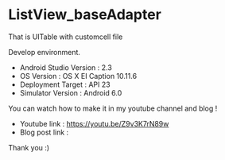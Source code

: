 # ListView_baseAdapter

That is UITable with customcell file

Develop environment.

- Android Studio Version : 2.3
- OS Version : OS X EI Caption 10.11.6
- Deployment Target : API 23
- Simulator Version : Android 6.0

You can watch how to make it in my youtube channel and blog !

- Youtube link : https://youtu.be/Z9v3K7rN89w
- Blog post link : 

Thank you :)
